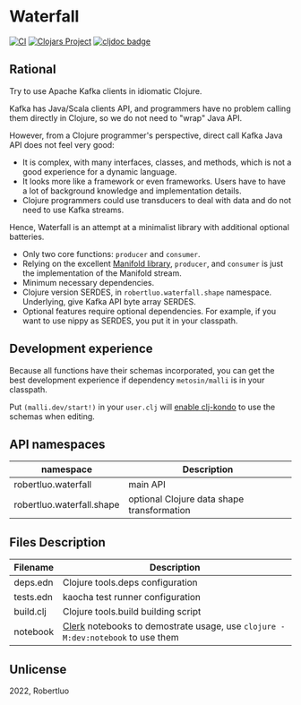 # Waterfall

[![CI](https://github.com/robertluo/waterfall/actions/workflows/main.yml/badge.svg)](https://github.com/robertluo/waterfall/actions/workflows/main.yml)
[![Clojars Project](https://img.shields.io/clojars/v/io.github.robertluo/waterfall.svg)](https://clojars.org/io.github.robertluo/waterfall)
[![cljdoc badge](https://cljdoc.org/badge/io.github.robertluo/waterfall)](https://cljdoc.org/d/io.github.robertluo/waterfall)

## Rational

Try to use Apache Kafka clients in idiomatic Clojure.

Kafka has Java/Scala clients API, and programmers have no problem calling them directly in Clojure, so we do not need to "wrap" Java API.

However, from a Clojure programmer's perspective, direct call Kafka Java API does not feel very good:

 - It is complex, with many interfaces, classes, and methods, which is not a good experience for a dynamic language.
 - It looks more like a framework or even frameworks. Users have to have a lot of background knowledge and implementation details.
 - Clojure programmers could use transducers to deal with data and do not need to use Kafka streams. 

Hence, Waterfall is an attempt at a minimalist library with additional optional batteries.

 - Only two core functions: `producer` and `consumer`.
 - Relying on the excellent [Manifold library](https://github.com/clj-commons/manifold), `producer`, and `consumer` is just the implementation of the Manifold stream.
 - Minimum necessary dependencies. 
 - Clojure version SERDES, in `robertluo.waterfall.shape` namespace. Underlying, give Kafka API byte array SERDES. 
 - Optional features require optional dependencies. For example, if you want to use nippy as SERDES, you put it in your classpath.

## Development experience

Because all functions have their schemas incorporated, you can get the best development experience if dependency `metosin/malli` is in your classpath.

Put `(malli.dev/start!)` in your `user.clj` will [enable clj-kondo](https://github.com/metosin/malli/blob/master/docs/function-schemas.md#tldr) to use the schemas when editing.

## API namespaces

  | namespace | Description |
  | -- | -- |
  | robertluo.waterfall | main API |
  | robertluo.waterfall.shape | optional Clojure data shape transformation |

## Files Description

  | Filename | Description |
  | -- | -- |
  | deps.edn  | Clojure tools.deps configuration |
  | tests.edn | kaocha test runner configuration |
  | build.clj | Clojure tools.build building script |
  | notebook  | [Clerk](https://github.com/nextjournal/clerk) notebooks to demostrate usage, use `clojure -M:dev:notebook` to use them |

## Unlicense

2022, Robertluo